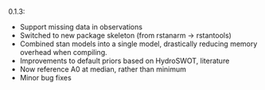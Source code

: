 0.1.3: 

- Support missing data in observations
- Switched to new package skeleton (from rstanarm -> rstantools)
- Combined stan models into a single model, drastically reducing memory overhead when compiling.
- Improvements to default priors based on HydroSWOT, literature
- Now reference A0 at median, rather than minimum
- Minor bug fixes


